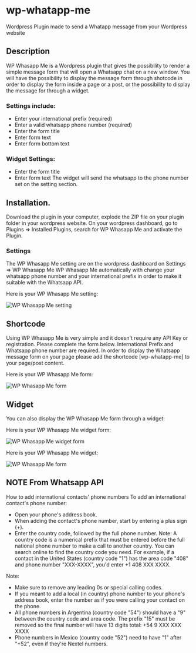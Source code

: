 # wp-whatapp-me
Wordpress Plugin made to send a Whatapp message from your Wordpress website

## Description

WP Whasapp Me is a Wordpress plugin that gives the possibility to render a simple message form that will open a Whatsapp chat on a new window. You will have the possibility to display the message form through shotcode in order to display the form inside a page or a post, or the possibility to display the message for through a widget.

### Settings include:
* Enter your international prefix (required)
* Enter a valid whatsapp phone number (required)
* Enter the form title
* Enter form text
* Enter form bottom text

### Widget Settings:
* Enter the form title
* Enter form text
The widget will send the whatsapp to the phone number set on the setting section.

## Installation.

Download the plugin in your computer, explode the ZIP file on your plugin folder in your wordpress website. 
On your wordpress dashboard, go to Plugins => Installed Plugins, search for WP Whasapp Me and activate the Plugin.

### Settings

The WP Whasapp Me setting are on the wordpress dashboard on Settings => WP Whasapp Me
WP Whasapp Me automatically with change your whatsapp phone number and your international prefix in order to make it suitable with the Whatsapp API.

Here is your WP Whasapp Me setting:

![WP Whasapp Me setting](http://webmarcello.co.uk/wp-content/uploads/2020/02/plugin-settings.jpg)

##  Shortcode
Using WP Whasapp Me is very simple and it doesn't require any API Key or registration.
Please complete the form below. International Prefix and Whatsapp phone number are required.
In order to display the Whatsapp message form on your page please add the shortcode [wp-whatapp-me] to your page/post content.

Here is your WP Whasapp Me form:

![WP Whasapp Me form](http://webmarcello.co.uk/wp-content/uploads/2020/02/plugin-message-form.jpg)

## Widget
You can also display the WP Whasapp Me form through a widget:

Here is your WP Whasapp Me widget form:

![WP Whasapp Me widget form](http://webmarcello.co.uk/wp-content/uploads/2020/02/plugin-widget.jpg)


Here is your WP Whasapp Me widget:

![WP Whasapp Me form](http://webmarcello.co.uk/wp-content/uploads/2020/02/plugin-widget-form.jpg)

## NOTE From Whatsapp API
How to add international contacts' phone numbers
To add an international contact's phone number:

* Open your phone's address book.
* When adding the contact's phone number, start by entering a plus sign (+).
* Enter the country code, followed by the full phone number.
Note: A country code is a numerical prefix that must be entered before the full national phone number to make a call to another country. You can search online to find the country code you need.
For example, if a contact in the United States (country code "1") has the area code "408" and phone number "XXX-XXXX", you'd enter +1 408 XXX XXXX.

Note:
* Make sure to remove any leading 0s or special calling codes.
* If you meant to add a local (in country) phone number to your phone's address book, enter the number as if you were calling your contact on the phone.
* All phone numbers in Argentina (country code "54") should have a "9" between the country code and area code. The prefix "15" must be removed so the final number will have 13 digits total: +54 9 XXX XXX XXXX
* Phone numbers in Mexico (country code "52") need to have "1" after "+52", even if they're Nextel numbers.
